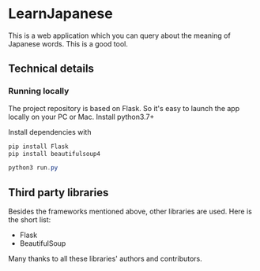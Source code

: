 # LearnJapanese

This is a web application which you can query about the meaning of Japanese words. This is a good tool. 

## Technical details

### Running locally

The project repository is based on Flask. So it's easy to launch the app locally on your PC or Mac. Install python3.7+ 

Install dependencies with
```powershell
pip install Flask
pip install beautifulsoup4

python3 run.py
```

## Third party libraries
Besides the frameworks mentioned above, other libraries are used. Here is the short list:

* Flask
* BeautifulSoup

Many thanks to all these libraries' authors and contributors. 
